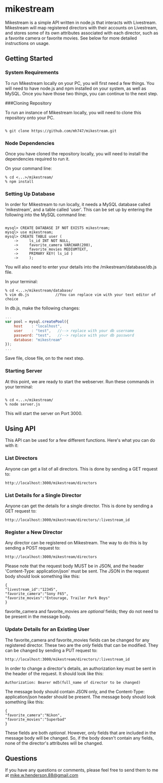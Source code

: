 # mikestream

Mikestream is a simple API written in node.js that interacts with Livestream. Mikestream will map registered directors with their accounts on Livestream, and stores some of its own attributes associated with each director, such as a favorite camera or favorite movies. See below for more detailed instructions on usage.

## Getting Started

### System Requirements

To run Mikestream locally on your PC, you will first need a few things. You will need to have node.js and npm installed on your system, as well as MySQL. Once you have those two things, you can continue to the next step.

###Cloning Repository

To run an instance of Mikestream locally, you will need to clone this repository onto your PC.

```

% git clone https://github.com/mh747/mikestream.git

````

### Node Dependencies

Once you have cloned the repository locally, you will need to install the dependencies required to run it.

On your command line:

```
% cd <...>/mikestream/
% npm install

```

### Setting Up Database

In order for Mikestream to run locally, it needs a MySQL database called 'mikestream', and a table called 'user'. This can be set up by entering the following into the MySQL command line:

```

mysql> CREATE DATABASE IF NOT EXISTS mikestream;
mysql> use mikestream;
mysql> CREATE TABLE user (
    ->     ls_id INT NOT NULL,
    ->     favorite_camera VARCHAR(200),
    ->     favorite_movies MEDIUMTEXT,
    ->     PRIMARY KEY( ls_id )
    ->     );

```

You will also need to enter your details into the /mikestream/database/db.js file.

In your terminal:
```
% cd <...>/mikestream/database/
% vim db.js            //You can replace vim with your text editor of choice
```

In db.js, make the following changes:
```javascript
...
var pool = mysql.createPool({
	host	: "localhost",
	user	: "test",   //--> replace with your db username
	password: "test",   //--> replace with your db password
	database: "mikestream"
});
...
```
Save file, close file, on to the next step.

### Starting Server

At this point, we are ready to start the webserver. Run these commands in your terminal:

```

% cd <...>/mikestream/
% node server.js

```

This will start the server on Port 3000.

## Using API

This API can be used for a few different functions. Here's what you can do with it:

### List Directors

Anyone can get a list of all directors. This is done by sending a GET request to:
```
http://localhost:3000/mikestream/directors
```

### List Details for a Single Director

Anyone can get the details for a single director. This is done by sending a GET request to:
```
http://localhost:3000/mikestream/directors/:livestream_id
```

### Register a New Director

Any director can be registered on Mikestream. The way to do this is by sending a POST request to:
```
http://localhost:3000/mikestream/directors
```

Please note that the request body MUST be in JSON, and the header 'Content-Type: application/json' must be sent. The JSON in the request body should look something like this:
```
{
"livestream_id":"12345",
"favorite_camera":"Sony F65",
"favorite_movies":"Entourage, Trailer Park Boys"
}
```
favorite_camera and favorite_movies are *optional* fields; they do not need to be present in the message body.

### Update Details for an Existing User

The favorite_camera and favorite_movies fields can be changed for any registered director. These two are the *only* fields that can be modified. They can be changed by sending a PUT request to:
```
http://localhost:3000/mikestream/directors/:livestream_id
```

In order to change a director's details, an authorization key must be sent in the header of the request. It should look like this:
```
Authorization: Bearer md5(full_name of director to be changed)
```

The message body should contain JSON only, and the Content-Type: application/json header should be present. The message body should look something like this:
```
{
"favorite_camera":"Nikon",
"favorite_movies":"Superbad"
}
```
These fields are both *optional*. However, only fields that are included in the message body will be changed. So, if the body doesn't contain any fields, none of the director's attributes will be changed.

## Questions

If you have any questions or comments, please feel free to send them to me at mike.w.henderson.88@gmail.com


